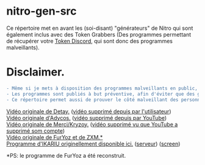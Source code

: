 # nitro-gen-src
Ce répertoire met en avant les (soi-disant) "générateurs" de Nitro qui sont également inclus avec des Token Grabbers (Des programmes permettant de récupérer votre [Token Discord](https://discord-france.fr/les-tokens/), qui sont donc des programmes malveillants).

# Disclaimer.
```diff
- Même si je mets à disposition des programmes malveillants en public, je ne suis en aucun cas responsable des dommages causés par ces programmes-là.
- Les programmes sont publiés à but préventive, afin d'éviter que des gens, croyant en ce genre de programme, se fassent avoir par ces derniers.
- Ce répertoire permet aussi de prouver le côté malveillant des personnes faisant ces programmes-là.
```
[Vidéo originale de Detay.](https://youtu.be/N_6QJgHiTsM) ([vidéo supprimé depuis par l'utilisateur](screens/detay.png))<br>
[Vidéo originale d'Adycos.](https://youtu.be/qiLu71UCc5c) ([vidéo supprimé depuis par YouTube](screens/adycos.png))<br>
[Vidéo originale de Merci/Kryzoy.](https://youtu.be/MLuZz-wL6_Y) ([vidéo supprimé vu que YouTube a supprimé som compte](screens/kryzoy.png))<br>
[Vidéo originale de FurYoz et de ZXM.*](https://youtu.be/sZFA3rZP61w)<br>
[Programme d'IKARIU originellement disponible ici.](https://ptb.discord.com/channels/829088452208492554/845220397321682945/845346040596398130) ([serveur](https://discord.gg/6Y6FYRQBEH)) ([screen](screens/ikariu.png))<br>


*PS: le programme de FurYoz a été reconstruit.
